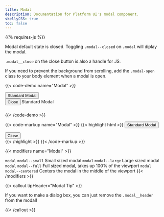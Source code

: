 ```yaml
---
title: Modal
description: Documentation for Platform UI's modal component.
skellyCSS: true
toc: false
---
```


<div class="mb-4">
{{% requires-js %}}
</div>

Modal default state is closed. Toggling `.modal--closed` on `.modal` will diplay the modal.

`.modal__close` on the close button is also a handle for JS.

If you need to prevent the background from scrolling, add the `.modal-open` class to your body element when a modal is open.

{{< code-demo name="Modal" >}}
<div class="block mb-3">
    <button class="button modal__open" data-modal="default-modal">Standard Modal</button>
</div>

<div id="default-modal" class="modal" tabindex="-1">
  <div class="modal__inner">
    <div class="modal__header">
      <button class="button modal__close" data-modal="default-modal">Close <i class="pi-times"></i></button>
      Standard Modal
    </div>
    <div class="modal__content">
      <h3 class="skeleton skeleton--md"></h3>
      <p class="skeleton" data-lines="4"></p>
      <p class="skeleton" data-lines="3"></p>
      <p class="skeleton" data-lines="7"></p>
    </div>
  </div>
</div>
{{< /code-demo >}}

{{< code-markup name="Modal" >}}
{{< highlight html >}}
<button class="button button--lg modal__open" data-modal="default-modal">Standard Modal</button>
<!-- Standard Modal -->
<div id="default-modal" class="modal">
  <div class="modal__inner">
    <div class="modal__header">
      <button class="button modal__close" data-modal="default-modal">
        Close 
        <i class="pi-times"></i>
      </button>
      <!-- Modal Header goes here! -->
    </div>
    <div class="modal__content">
      <!-- Modal content goes here! -->
    </div>
  </div>
</div>
{{< /highlight >}}
{{< /code-markup >}}

{{< modifiers name="Modal" >}}
<tr>
  <td data-label="Base">
    <code>modal</code>
  </td>
  <td data-label="Modifier">
    <code>modal--small</code>
  </td>
  <td data-label="Secondary Modifier">
    <i class="pi-ban" aria-hidden="true"></i>
  </td>
  <td data-label="Data Attribute">
    <i class="pi-ban" aria-hidden="true"></i>
  </td>
  <td data-label="Behavior">
    Small sized modal
  </td>
</tr>
  <td data-label="Base">
    <code>modal</code>
  </td>
  <td data-label="Modifier">
    <code>modal--large</code>
  </td>
  <td data-label="Secondary Modifier">
    <i class="pi-ban" aria-hidden="true"></i>
  </td>
  <td data-label="Data Attribute">
    <i class="pi-ban" aria-hidden="true"></i>
  </td>
  <td data-label="Behavior">
    Large sized modal
  </td>
</tr>
  <td data-label="Base">
    <code>modal</code>
  </td>
  <td data-label="Modifier">
    <code>modal--full</code>
  </td>
  <td data-label="Secondary Modifier">
    <i class="pi-ban" aria-hidden="true"></i>
  </td>
  <td data-label="Data Attribute">
    <i class="pi-ban" aria-hidden="true"></i>
  </td>
  <td data-label="Behavior">
    Full sized modal, takes up 100% of the viewport
  </td>
</tr>
  <td data-label="Base">
    <code>modal</code>
  </td>
  <td data-label="Modifier">
    <code>modal--centered</code>
  </td>
  <td data-label="Secondary Modifier">
    <i class="pi-ban" aria-hidden="true"></i>
  </td>
  <td data-label="Data Attribute">
    <i class="pi-ban" aria-hidden="true"></i>
  </td>
  <td data-label="Behavior">
    Centers the modal in the middle of the viewport
  </td>
</tr>
{{< /modifiers >}}

{{< callout tipHeader="Modal Tip" >}}
  <p>If you want to make a dialog box, you can just remove the <code>.modal__header</code> from the modal!</p>
{{< /callout >}}